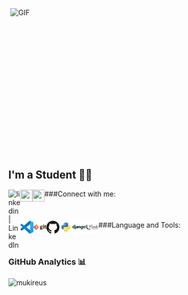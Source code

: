 <img align="right" alt="GIF" src="https://github.com/abhisheknaiidu/abhisheknaiidu/blob/master/code.gif?raw=true" width="500" height="320" />

## I'm a Student 👨‍🎓

###Connect with me:
[<img align="left" alt="linkedin | LinkedIn" width="24px" src="https://raw.githubusercontent.com/peterthehan/peterthehan/master/assets/linkedin.svg" />][linkedin]
[<img align="left" height="24" width="24" src="https://cdn.jsdelivr.net/npm/simple-icons@v4/icons/instagram.svg" />][instagram]
[<img align="left" height="24" width="24" src="https://cdn.jsdelivr.net/npm/simple-icons@v4/icons/gmail.svg" />][gmail]

<br />


###Language and Tools:
[<img align="left" alt="Visual Studio Code" width="26px" src="https://raw.githubusercontent.com/github/explore/80688e429a7d4ef2fca1e82350fe8e3517d3494d/topics/visual-studio-code/visual-studio-code.png" />][vsCode]
[<img align="left" alt="Git" width="26px" src="https://raw.githubusercontent.com/github/explore/80688e429a7d4ef2fca1e82350fe8e3517d3494d/topics/git/git.png" />][git]
[<img align="left" alt="GitHub" width="26px" src="https://raw.githubusercontent.com/github/explore/78df643247d429f6cc873026c0622819ad797942/topics/github/github.png" />][github]
[<img align="left" alt="Python" width="26px" src="https://raw.githubusercontent.com/github/explore/cebd63002168a05a6a642f309227eefeccd92950/topics/python/python.png" />][python]
[<img align="left" alt="Django" width="26px" src="https://raw.githubusercontent.com/github/explore/cebd63002168a05a6a642f309227eefeccd92950/topics/django/django.png" />][django]
[<img align="left" alt="Flask" width="26px" src="https://raw.githubusercontent.com/github/explore/cebd63002168a05a6a642f309227eefeccd92950/topics/flask/flask.png" />][flask]

<br />

### GitHub Analytics 📊

  <img height="180em" align="left" src="https://github-readme-stats.vercel.app/api/top-langs?username=kaancaki0&show_icons=true&locale=en&layout=compact&langs_count=8&theme=radical" alt="mukireus"/>
</a>

<br />
<br />


[instagram]: https://www.instagram.com/kaancakii/
[linkedin]: https://www.linkedin.com/in/kaancaki0/
[gmail]: mailto:kaancaki0@gmail.com
[vsCode]: https://code.visualstudio.com/
[git]: https://git-scm.com/
[github]: https://github.com/Kaancaki7
[python]: https://www.python.org/
[django]: https://www.djangoproject.com/
[flask]: https://flask.palletsprojects.com/en/2.0.x/